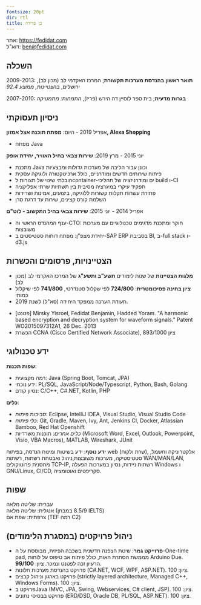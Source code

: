 ```yaml
---
fontsize: 20pt
dir: rtl
title: בן פדידה
---
```


אתר: <https://fedidat.com>  
דוא"ל: <ben@fedidat.com>

## השכלה

2009-2013: **תואר ראשון בהנדסת מערכות תקשורת**; המרכז האקדמי לב (מכון לב), ירושלים, *בהצטיינות, ממוצע 92.4*

2007-2010: **בגרות מדעית**; בית ספר לוסיין דה הירש (פריז), *התמחות: מתמטיקה*


## ניסיון תעסוקתי

אפריל 2019 - היום: **מפתח תוכנה אצל אמזון, Alexa Shopping**

* מפתח Java

יוני 2015 - מרץ 2019: **שירות צבאי בחיל האוויר, יחידת אופק**

* מתכנת Java וכונן עבור הליבה של מערכות גדולות ומבצעיות
* פיתוח שירותים חדשים ומודרניים, כולל ארכיטקטורה ולוגיקה עסקית
* הובלתי שינוי של תצורות לcontainer-ים ומודרניזציה של תהליכי build ו-CI
* תפקיד עיקרי במיגרציה מסיבית בין תשתיות שרתי אפליקציה
* פתירת עשרות תקלות קשורות ללוגיקה, ביצועים, אמינות ושרידות
* השלמת קורס קצינים, שירות עד דרגת סרן

אפריל 2014 - יוני 2015: **שירות צבאי בחיל התקשוב - לוט"ם**

* ענף המהנדס הראשי וה-CTO: חוקר ומתכנת מדגימים טכנולוגיים עם מערכות משובצות
* יחידת מצפ"ן: מפתח דוחות סטטיסטים ב-SAP ERP בסביבת BI, ב-full stack ו-d3.js


## הצטיינויות, פרסומים והכשרות

- **מלגות הצטיינות** של שנות לימודים **תשע"ב ותשע"ג** של המרכז האקדמי לב (מכון לב)
- **ציון בחינה פסיכומטרית**: **724/800** לפי שקלול סטנדרטי, **741/800** לפי שיקלול כמותי
- תעודת הערכה ממפקד היחידה (סא"ל) לשנת 2019.
* [פטנט] Mirsky Yisroel, Fedidat Benjamin, Hadded Yoram. "A harmonic based encryption and decryption system for waveform signals." Patent WO2015097312A1, 26 Dec. 2013
* הכשרת CCNA (Cisco Certified Network Associate), ציון 893/1000


## ידע טכנולוגי

**שפות תכנות**:

* רמה מקצועית: Java (Spring Boot, Tomcat, JPA)
* ידע נוכחי: PL/SQL, JavaScript/Node/Typescript, Python, Bash, Golang
* נסיון קודם: C/C++, C#.NET, Kotlin, PHP

**כלים**:

* *סביבות פיתוח*: Eclipse, IntelliJ IDEA, Visual Studio, Visual Studio Code
* *כלי פיתוח*: Git, Gradle, Maven, Ivy, Ant, Jenkins CI, Docker, Atlassian Bamboo, Red Hat Openshift
* *כלים אחרים*: תוכנות משרדיות (Microsoft Word, Excel, Outlook, Powerpoint, Visio, VBA Macros), MATLAB, Wireshark, JUnit

**ידע נוסף**: ידע בשיטות ומינוח הנדסה, בפיתוח web (שרת ולקוח), אלקטרוניקה וחשמל, סטטיסטיקה, מערכות משובצות,ניהול ואבטחת רשתות, רשתות WAN/MAN/LAN, מחסנית פרוטוקולים TCP-IP, רשתות ניידות, נסיון במערכות הפעלה Windows ו  GNU/Linux, CI/CD, סקריפטים ואוטומציה.


## שפות

עברית: שליטה מלאה  
אנגלית: שליטה מלאה (8.5/9 במבחן IELTS)  
צרפתית: שפת אם (TEF רמה C2)


## ניהול פרויקטים (במסגרת הלימודים)

- **פרוייקט גמר**: שיטת הצפנה חדשנית בשכבה הפיזית, מבוססת על ה-One-time pad, מממשת הסתרת האות, כולל פיתוח אב טיפוס על לוחות Arduino Due. הרעיון זכה לפטנט ונמכר. ציון: **99/100**.
- פרויקט בהנדסת מערכות חלונות (C#.NET, WCF, WPF, ASP.NET). ציון: 100.
- פרויקט בארגון וניהול קבצים (strictly layered architecture, Managed C++, Windows Forms). ציון: 100.
- פרויקט בJava (MVC, JPA, Swing, Webservices, C# client, JSP). ציון: 100.
- פרויקט בבסיסי נתונים (ERD/DSD, Oracle DB, PL/SQL, ASP.NET). ציון: 100.
